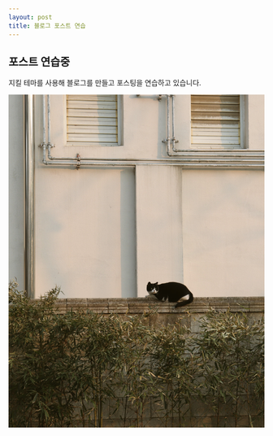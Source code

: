```yaml
---
layout: post
title: 블로그 포스트 연습
---
```


## 포스트 연습중
지킬 테마를 사용해 블로그를 만들고 포스팅을 연습하고 있습니다.

![이미지](/images/IMG_0986.JPG)
